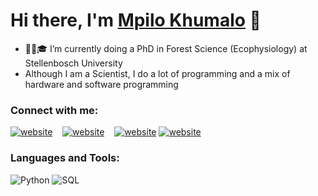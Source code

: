 # Hi there, I'm [Mpilo Khumalo][website] 👋

- 🌱🌳🎓 I’m currently doing a PhD in Forest Science (Ecophysiology) at Stellenbosch University
- Although I am a Scientist, I do a lot of programming and a mix of hardware and software programming 

### Connect with me:

[![website](./img/globe-light.svg)](https://codestackr.com#gh-light-mode-only)
&nbsp;&nbsp;
[![website](./img/twitter-light.svg)](https://twitter.com/codestackr#gh-light-mode-only)
&nbsp;&nbsp;
[![website](./img/linkedin-light.svg)](https://linkedin.com/in/codeSTACKr#gh-light-mode-only)
[![website](./img/linkedin-dark.svg)](https://linkedin.com/in/codeSTACKr#gh-dark-mode-only)

### Languages and Tools:

![Python](https://img.shields.io/badge/-Python-000?&logo=Python)
![SQL](https://img.shields.io/badge/-SQL-000?&logo=MySQL)



[website]: https://mpilokhumalo.com
[twitter]: https://twitter.com/mpilokhumalo1st
[linkedin]: https://linkedin.com/in/mpilo-khumalo-b45786119
